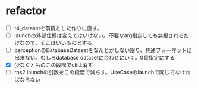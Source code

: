 # refactor

- [ ] t4_datasetを前提とした作りに直す。
- [ ] launchの外部仕様は変えてはいけない。不要なarg指定しても無視されるだけなので、そこはいいものとする
- [ ] perceptionのDatabaseDatasetをなんとかしない限り、共通フォーマットに出来ない。むしろdatabase datasetに合わせにいく。0番指定にする
- [x] 少なくとものこの段階でcliは消す
- [ ] ros2 launchの引数をこの段階で減らす。UseCaseのlaunchで同じでなければならない
